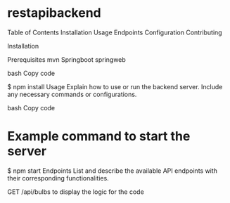 ﻿# restapibackend

 Table of Contents
Installation
Usage
Endpoints
Configuration
Contributing

Installation


Prerequisites
mvn 
Springboot
springweb

bash
Copy code

$ npm install
Usage
Explain how to use or run the backend server. Include any necessary commands or configurations.

bash
Copy code
# Example command to start the server
$ npm start
Endpoints
List and describe the available API endpoints with their corresponding functionalities.

GET /api/bulbs to display the logic for the code
